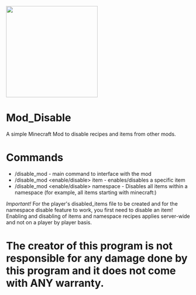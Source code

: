 <div>
  <img src="https://github.com/Kaloyan501/Mod_Disable/assets/68351222/704482e3-eb9c-4ad4-a0e8-6d8c0cd0d3bd" width="250" height="250"></img> 
</div>

# Mod_Disable
A simple Minecraft Mod to disable recipes and items from other mods.

# Commands
  - /disable_mod - main command to interface with the mod
  - /disable_mod <enable/disable> item - enables/disables a specific item
  - /disable_mod <enable/disable> namespace - Disables all items within a namespace (for example, all items starting with minecraft:)

*Important!*
For the player's disabled_items file to be created and for the namespace disable feature to work, you first need to disable an item!
Enabling and disabling of items and namespace recipes applies server-wide and not on a player by player basis.

<h1>The creator of this program is not responsible for any damage done by this program and it does not come with ANY warranty.</h1>
